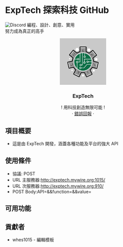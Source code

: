 # ExpTech 探索科技 GitHub
<img alt="Discord" src="https://img.shields.io/discord/857181425908318218">
編程、設計、創意、實用
<br>
努力成為真正的高手
<br />
<p align="center">
  <a href="https://github.com/ExpTech-tw/Example/">
    <img src="image/ExpTech.png" alt="ExpTech" width="150" height="150">
  </a>
  <h3 align="center">ExpTech</h3>
  <p align="center">
    ! 用科技創造無限可能 !
    <br />
    ·
    <a href="https://github.com/ExpTech-tw/Example/issues">錯誤回報</a>
    ·
  </p>
</p>

## 項目概要
* 這是由 ExpTech 開發，涵蓋各種功能及平台的強大 API

## 使用條件
* 協議: POST
* URL 主服務器:http://exptech.mywire.org:1015/
* URL 次服務器:http://exptech.mywire.org:910/
* POST Body:API=<Put Your API Key Here>&&function=<Put Function ID>&&value=<Put Value Here>

## 可用功能

## 貢獻者
* whes1015 - 編輯模板
